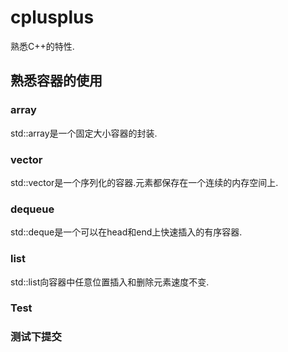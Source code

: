# cplusplus

熟悉C++的特性.

## 熟悉容器的使用

### array

std::array是一个固定大小容器的封装.

### vector

std::vector是一个序列化的容器.元素都保存在一个连续的内存空间上.

### dequeue

std::deque是一个可以在head和end上快速插入的有序容器.

### list

std::list向容器中任意位置插入和删除元素速度不变.

### Test

### 测试下提交

